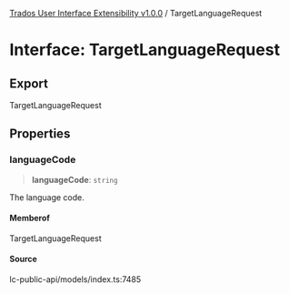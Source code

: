 [Trados User Interface Extensibility v1.0.0](../wiki/globals) / TargetLanguageRequest

# Interface: TargetLanguageRequest

## Export

TargetLanguageRequest

## Properties

### languageCode

> **languageCode**: `string`

The language code.

#### Memberof

TargetLanguageRequest

#### Source

lc-public-api/models/index.ts:7485
